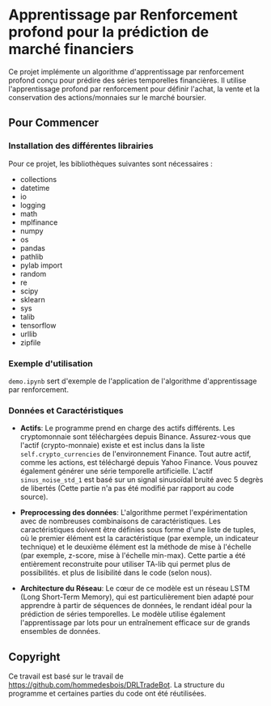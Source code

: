 # Apprentissage par Renforcement profond pour la prédiction de marché financiers

Ce projet implémente un algorithme d'apprentissage par renforcement profond conçu pour prédire des séries temporelles financières. Il utilise l'apprentissage profond par renforcement pour définir l'achat, la vente et la conservation des actions/monnaies sur le marché boursier.

## Pour Commencer

### Installation des différentes librairies
Pour ce projet, les bibliothèques suivantes sont nécessaires : 
- collections
- datetime
- io
- logging
- math
- mplfinance
- numpy
- os
- pandas
- pathlib
- pylab import
- random
- re
- scipy
- sklearn
- sys
- talib
- tensorflow
- urllib
- zipfile


### Exemple d'utilisation

`demo.ipynb` sert d'exemple de l'application de l'algorithme d'apprentissage par renforcement.

### Données et Caractéristiques

- **Actifs**: Le programme prend en charge des actifs différents. Les cryptomonnaie sont téléchargées depuis Binance. Assurez-vous que l'actif (crypto-monnaie) existe et est inclus dans la liste `self.crypto_currencies` de l'environnement Finance. Tout autre actif, comme les actions, est téléchargé depuis Yahoo Finance. Vous pouvez également générer une série temporelle artificielle. L'actif `sinus_noise_std_1` est basé sur un signal sinusoïdal bruité avec 5 degrès de libertés (Cette partie n'a pas été modifié par rapport au code source).

- **Preprocessing des données**: L'algorithme permet l'expérimentation avec de nombreuses combinaisons de caractéristiques. Les caractéristiques doivent être définies sous forme d'une liste de tuples, où le premier élément est la caractéristique (par exemple, un indicateur technique) et le deuxième élément est la méthode de mise à l'échelle (par exemple, z-score, mise à l'échelle min-max). Cette partie a été entièrement reconstruite pour utiliser TA-lib qui permet plus de possibilités. et plus de lisibilité dans le code (selon nous).

-  **Architecture du Réseau**: Le cœur de ce modèle est un réseau LSTM (Long Short-Term Memory), qui est particulièrement bien adapté pour apprendre à partir de séquences de données, le rendant idéal pour la prédiction de séries temporelles. Le modèle utilise également l'apprentissage par lots pour un entraînement efficace sur de grands ensembles de données.

## Copyright

Ce travail est basé sur le travail de https://github.com/hommedesbois/DRLTradeBot. La structure du programme et certaines parties du code ont été réutilisées.